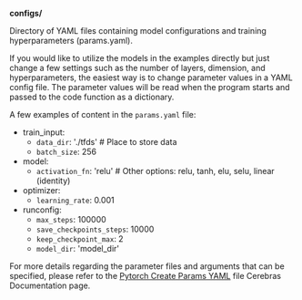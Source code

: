 
**configs/**

Directory of YAML files containing model configurations and training hyperparameters (params.yaml).

If you would like to utilize the models in the examples directly but just change a few settings such as the number of layers, dimension, and hyperparameters, the easiest way is to change parameter values in a YAML config file. The parameter values will be read when the program starts and passed to the code function as a dictionary.

A few examples of content in the `params.yaml` file:
* train_input:
   * `data_dir`: './tfds' # Place to store data
   * `batch_size`: 256
* model:
   * `activation_fn`: 'relu' # Other options: relu, tanh, elu, selu, linear (identity)
* optimizer:
   * `learning_rate`: 0.001
* runconfig:
   * `max_steps`: 100000
   * `save_checkpoints_steps`: 10000
   * `keep_checkpoint_max`: 2
   * `model_dir`: 'model_dir'
     
For more details regarding the parameter files and arguments that can be specified, please refer to the [Pytorch Create Params YAML](https://docs.cerebras.net/en/1.6.0/pytorch-docs/adapting-pytorch-to-cs.html#step-4-create-params-yaml-file) file Cerebras Documentation page.


